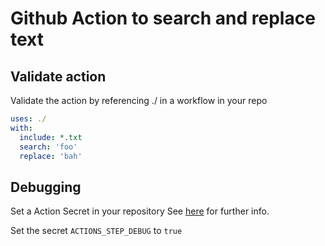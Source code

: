 # Github Action to search and replace text

## Validate action

Validate the action by referencing ./ in a workflow in your repo

```yml
uses: ./
with:
  include: *.txt
  search: 'foo'
  replace: 'bah'
```

## Debugging

Set a Action Secret in your repository See [here](https://github.com/actions/toolkit/blob/master/docs/action-debugging.md) for further info.

Set the secret `ACTIONS_STEP_DEBUG` to `true`
